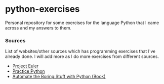 # python-exercises
Personal repository for some exercises for the language Python that I came across and my answers to them.

### Sources
List of websites/other sources which has programming exercises that I've already done. I will add more as I do more exercises from different sources.
- [Project Euler](projecteuler.net/)
- [Practice Python](https://www.practicepython.org/)
- [Automate the Boring Stuff with Python (Book)](https://automatetheboringstuff.com/)
